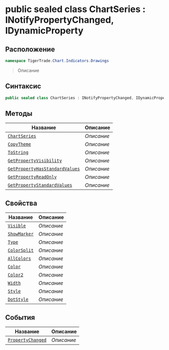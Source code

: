 
# public sealed class ChartSeries : INotifyPropertyChanged, IDynamicProperty
## Расположение
```csharp
namespace TigerTrade.Chart.Indicators.Drawings
```



> Описание

## Синтаксис
```csharp
public sealed class ChartSeries : INotifyPropertyChanged, IDynamicProperty
```


## Методы
| Название | Описание |
| --- | --- |
| [`ChartSeries`](./ChartSeries.cs/Методы/ChartSeries.md) | *Описание* |
| [`CopyTheme`](./ChartSeries.cs/Методы/CopyTheme.md) | *Описание* |
| [`ToString`](./ChartSeries.cs/Методы/ToString.md) | *Описание* |
| [`GetPropertyVisibility`](./ChartSeries.cs/Методы/GetPropertyVisibility.md) | *Описание* |
| [`GetPropertyHasStandardValues`](./ChartSeries.cs/Методы/GetPropertyHasStandardValues.md) | *Описание* |
| [`GetPropertyReadOnly`](./ChartSeries.cs/Методы/GetPropertyReadOnly.md) | *Описание* |
| [`GetPropertyStandardValues`](./ChartSeries.cs/Методы/GetPropertyStandardValues.md) | *Описание* |

## Свойства
| Название | Описание |
| --- | --- |
| [`Visible`](./ChartSeries.cs/Свойства/Visible.md) | *Описание* |
| [`ShowMarker`](./ChartSeries.cs/Свойства/ShowMarker.md) | *Описание* |
| [`Type`](./ChartSeries.cs/Свойства/Type.md) | *Описание* |
| [`ColorSplit`](./ChartSeries.cs/Свойства/ColorSplit.md) | *Описание* |
| [`AllColors`](./ChartSeries.cs/Свойства/AllColors.md) | *Описание* |
| [`Color`](./ChartSeries.cs/Свойства/Color.md) | *Описание* |
| [`Color2`](./ChartSeries.cs/Свойства/Color2.md) | *Описание* |
| [`Width`](./ChartSeries.cs/Свойства/Width.md) | *Описание* |
| [`Style`](./ChartSeries.cs/Свойства/Style.md) | *Описание* |
| [`DotStyle`](./ChartSeries.cs/Свойства/DotStyle.md) | *Описание* |

## События
| Название | Описание |
| --- | --- |
| [`PropertyChanged`](./ChartSeries.cs/События/PropertyChanged.md) | *Описание* |



